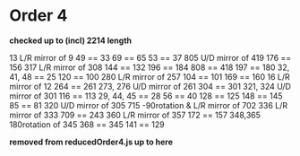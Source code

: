 # Order 4

**checked up to (incl) 2214 length**

13 L/R mirror of 9
49 == 33
69 == 65
53 == 37
805 U/D mirror of 419
176 == 156
317 L/R mirror of 308
144 == 132
196 == 184
808 == 418
197 == 180
32, 41, 48 == 25
120 == 100
280 L/R mirror of 257
104 == 101
169 == 160
16 L/R mirror of 12
264 == 261
273, 276 U/D mirror of 261
304 == 301
321, 324 U/D mirror of 301
116 == 113
29, 44, 45 == 28
56 == 40
128 == 125
148 == 145
85 == 81
320 U/D mirror of 305
715 -90rotation & L/R mirror of 702
336 L/R mirror of 333
709 == 243
360 L/R mirror of 357
172 == 157
348,365 180rotation of 345
368 == 345
141 == 129

**removed from reducedOrder4.js up to here**
